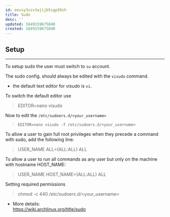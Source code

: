 ```yaml
---
id: eessy3szv3ajijb5cgp58zh
title: Sudo
desc: ''
updated: 1649159675840
created: 1649159675840
---
```


## Setup
---

To setup sudo the user must switch to `su` account.


The sudo config. should always be edited with the `visudo` command.  
- the default text editor for *visudo* is `vi`.  

To switch the default editor use
>EDITOR=nano visudo

Now to edit the `/etc/sudoers.d/<your_username>`
>`EDITOR=nano visudo -f /etc/sudoers.d/<your_username>`

To allow a user to gain full root privileges when they precede a command with sudo, add the following line:
>USER_NAME   ALL=(ALL:ALL) ALL

To allow a user to run all commands as any user but only on the machine with hostname HOST_NAME:
>USER_NAME   HOST_NAME=(ALL:ALL) ALL

Setting required permissions
>chmod -c 440 /etc/sudoers.d/<your_username>

- More details:  
<https://wiki.archlinux.org/title/sudo>